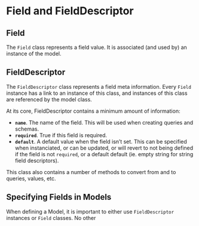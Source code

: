 # Field and FieldDescriptor

## Field
The `Field` class represents a field value. It is associated (and used by) an instance of the model.

## FieldDescriptor
The `FieldDescriptor` class represents a field meta information. Every `Field` instance has a link to an instance of this class, and instances of this class are referenced by the model class.

At its core, FieldDescriptor contains a minimum amount of information:

* **`name`**. The name of the field. This will be used when creating queries and schemas.
* **`required`**. True if this field is required.
* **`default`**. A default value when the field isn’t set. This can be specified when instanciated, or can be updated, or will revert to not being defined if the field is not `required`, or a default default (ie. empty string for string field descriptors).

This class also contains a number of methods to convert from and to queries, values, etc.

## Specifying Fields in Models
When defining a Model, it is important to either use `FieldDescriptor` instances or `Field` classes. No other
